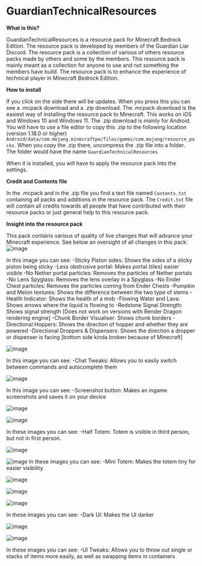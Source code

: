 # GuardianTechnicalResources

**What is this?**

GuardianTechnicalResources is a resource pack for Minecraft Bedrock Edition. The resource pack is developed by members of the Guardian Liar Discord. The resource pack is a collection of various of others resource packs made by others and some by the members. This resource pack is mainly meant as a collection for anyone to use and not something the members have build. The resource pack is to enhance the experience of technical player in Minecraft Bedrock Edition.

**How to install**

If you click on the side there will be updates. When you press this you can see a .mcpack download and a .zip download. 
  The .mcpack download is the easiest way of installing the resource pack to Minecraft. This works on iOS and Windows 10 and Windows 11.
  The .zip download is mainly for Android. You will have to use a file editor to copy this .zip to the following location (version 1.18.0 or higher) `Android/data/com.mojang.minecraftpe/files/games/com.mojang/resource_packs`. When you copy the .zip there, uncompress the .zip file into a folder. The folder would have the name `GuardianTechnicalResources`
  
When it is installed, you will have to apply the resource pack into the settings.

**Credit and Contents file**

In the .mcpack and in the .zip file you find a text file named `Contents.txt` containing all packs and additions in the resource pack. The `Credit.txt` file will contain all credits towards all people that have contributed with their resource packs or just general help to this resource pack.

**Insight into the resource pack**

This pack contains various of quality of live changes that will advance your Minecraft experience. See below an oversight of all changes in this pack:
![image](https://user-images.githubusercontent.com/80174370/155613490-4feb793e-25f8-4b09-822d-79f1e282d9e4.png)

In this image you can see:
-Sticky Piston sides: Shows the sides of a sticky piston being sticky
-Less obstrusive portal: Makes portal (tiles) easier visible
-No Nether portal particles: Removes the particles of Nether portals
-No Lens Spyglass: Removes the lens overlay in a Spyglass
-No Ender Chest particles: Removes the particles coming from Ender Chests
-Pumpkin and Melon textures: Shows the difference between the two type of stems
-Health Indicator: Shows the health of a mob
-Flowing Water and Lava: Shows arrows where the liquid is flowing to
-Redstone Signal Strength: Shows signal strength [Does not work on versions with Render Dragon rendering engine] 
-Chunk Border Visualiser: Shows chunk borders
-Directional Hoppers: Shows the direction of hopper and whether they are powered
-Directional Droppers & Dispensers: Shows the direction a dropper or dispenser is facing [bottom side kinda broken because of Minecraft]






![image](https://user-images.githubusercontent.com/80174370/155613853-b76b9abe-884d-42a9-89d2-97b45dd37338.png)

In this image you can see:
-Chat Tweaks: Allows you to easily switch between commands and autocomplete them






![image](https://user-images.githubusercontent.com/80174370/155613815-b92bd79c-6316-4a0b-9d64-c0b4577063e2.png)

In this image you can see:
-Screenshot button: Makes an ingame screenshots and saves it on your device







![image](https://user-images.githubusercontent.com/80174370/155614643-57c0df4d-2aa2-422f-8616-95b268aab9c4.png)

![image](https://user-images.githubusercontent.com/80174370/155614583-1b7e099b-ee1b-4ab0-9a77-d4ed679d5bed.png)

In these images you can see:
-Half Totem: Totem is visible in third person, but not in first person.






![image](https://user-images.githubusercontent.com/80174370/155614073-303d9e2a-547d-4f79-b1a1-96711d4ee16d.png)

![image](https://user-images.githubusercontent.com/80174370/155614027-9fc894e8-db56-4c21-a852-88ddc76de84c.png)
In these images you can see:
-Mini Totem: Makes the totem tiny for easier visibility






![image](https://user-images.githubusercontent.com/80174370/155615885-b7a34cd5-a3b4-46df-810d-d9ebdd2136c7.png)

![image](https://user-images.githubusercontent.com/80174370/155615982-c8e5c6ef-aa2d-43f3-bfbb-f0ff0fb0d45c.png)

![image](https://user-images.githubusercontent.com/80174370/155616007-c7d4bd90-9a28-4e8c-953b-b73b39b14050.png)

In these images you can see:
-Dark UI: Makes the UI darker






![image](https://user-images.githubusercontent.com/80174370/155615663-668bae33-58cc-43a5-9ccc-fa602ad857a8.png)

![image](https://user-images.githubusercontent.com/80174370/155615567-581be576-5319-44b0-9adc-6464e209532a.png)

In these images you can see:
-UI Tweaks: Allows you to throw out single or stacks of items more easily, as well as swapping items in containers



